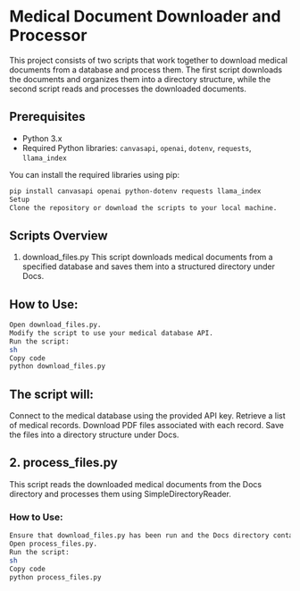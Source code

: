 # Medical Document Downloader and Processor

This project consists of two scripts that work together to download medical documents from a database and process them. The first script downloads the documents and organizes them into a directory structure, while the second script reads and processes the downloaded documents.

## Prerequisites

- Python 3.x
- Required Python libraries: `canvasapi`, `openai`, `dotenv`, `requests`, `llama_index`

You can install the required libraries using pip:

``` sh
pip install canvasapi openai python-dotenv requests llama_index
Setup
Clone the repository or download the scripts to your local machine.
```


## Scripts Overview
1. download_files.py
This script downloads medical documents from a specified database and saves them into a structured directory under Docs.

## How to Use:

```sh
Open download_files.py.
Modify the script to use your medical database API.
Run the script:
sh
Copy code
python download_files.py
```
## The script will:

Connect to the medical database using the provided API key.
Retrieve a list of medical records.
Download PDF files associated with each record.
Save the files into a directory structure under Docs.

## 2. process_files.py
This script reads the downloaded medical documents from the Docs directory and processes them using SimpleDirectoryReader.

### How to Use:

```sh
Ensure that download_files.py has been run and the Docs directory contains the downloaded files.
Open process_files.py.
Run the script:
sh
Copy code
python process_files.py
```
